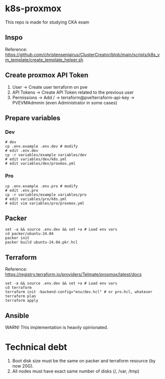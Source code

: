 # k8s-proxmox

This repo is made for studying CKA exam

## Inspo

Reference: https://github.com/christensenjairus/ClusterCreator/blob/main/scripts/k8s_vm_template/create_template_helper.sh

## Create proxmox API Token

1. User -> Create user terraform on pve
2. API Tokens -> Create API Token related to the previous user
3. Permissions -> Add / -> terraform@pve!terraform-api-key -> PVEVMAdmmin (even Administrator in some cases)

## Prepare variables

### Dev

```shell
# dev
cp .env.example .env.dev # modify
# edit .env.dev
cp -r variables/example variables/dev
# edit variables/dev/k8s.yml
# edit variables/dev/proxmox.yml
```

### Pro

```shell
cp .env.example .env.pro # modify
# edit .env.pro
cp -r variables/example variables/pro
# edit variables/pro/k8s.yml
# edit vim variables/pro/proxmox.yml
```

## Packer

```shell
set -a && source .env.dev && set +a # Load env vars
cd packer/ubuntu-24.04
packer init
packer build ubuntu-24.04.pkr.hcl
```

## Terraform

Reference: https://registry.terraform.io/providers/Telmate/proxmox/latest/docs

```shell
set -a && source .env.dev && set +a # Load env vars
cd terraform
terraform init -backend-config="env/dev.hcl" # or pro.hcl, whatever
terraform plan
terraform apply
```

## Ansible

WARN! This implementation is heavily opinionated. 

# Technical debt

1. Boot disk size must be the same on packer and terraform resource (by now 20G).
2. All nodes must have exact same number of disks (/, /var, /tmp)